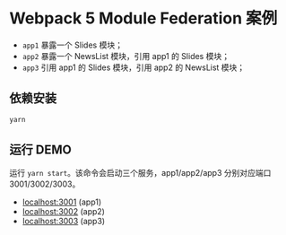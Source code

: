 # Webpack 5 Module Federation 案例

- `app1` 暴露一个 Slides 模块；
- `app2` 暴露一个 NewsList 模块，引用 app1 的 Slides 模块；
- `app3` 引用 app1 的 Slides 模块，引用 app2 的 NewsList 模块；

## 依赖安装

```bash
yarn
```

## 运行 DEMO

运行 `yarn start`。该命令会启动三个服务，app1/app2/app3 分别对应端口 3001/3002/3003。

- [localhost:3001](http://localhost:3001/) (app1)
- [localhost:3002](http://localhost:3002/) (app2)
- [localhost:3003](http://localhost:3003/) (app3)
